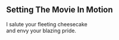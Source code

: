 Setting The Movie In Motion
---------------------------
I salute your fleeting cheesecake  
and envy your blazing pride.  
